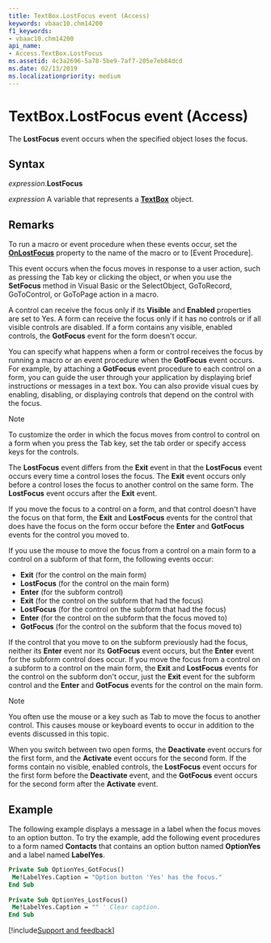 ```yaml
---
title: TextBox.LostFocus event (Access)
keywords: vbaac10.chm14200
f1_keywords:
- vbaac10.chm14200
api_name:
- Access.TextBox.LostFocus
ms.assetid: 4c3a2696-5a78-5be9-7af7-205e7eb84dcd
ms.date: 02/13/2019
ms.localizationpriority: medium
---
```



# TextBox.LostFocus event (Access)

The **LostFocus** event occurs when the specified object loses the focus.


## Syntax

_expression_.**LostFocus**

_expression_ A variable that represents a **[TextBox](Access.TextBox.md)** object.


## Remarks

To run a macro or event procedure when these events occur, set the **[OnLostFocus](access.TextBox.onlostfocus.md)** property to the name of the macro or to [Event Procedure].

This event occurs when the focus moves in response to a user action, such as pressing the Tab key or clicking the object, or when you use the **SetFocus** method in Visual Basic or the SelectObject, GoToRecord, GoToControl, or GoToPage action in a macro.

A control can receive the focus only if its **Visible** and **Enabled** properties are set to Yes. A form can receive the focus only if it has no controls or if all visible controls are disabled. If a form contains any visible, enabled controls, the **GotFocus** event for the form doesn't occur.

You can specify what happens when a form or control receives the focus by running a macro or an event procedure when the **GotFocus** event occurs. For example, by attaching a **GotFocus** event procedure to each control on a form, you can guide the user through your application by displaying brief instructions or messages in a text box. You can also provide visual cues by enabling, disabling, or displaying controls that depend on the control with the focus.

> [!NOTE] 
> To customize the order in which the focus moves from control to control on a form when you press the Tab key, set the tab order or specify access keys for the controls.

The **LostFocus** event differs from the **Exit** event in that the **LostFocus** event occurs every time a control loses the focus. The **Exit** event occurs only before a control loses the focus to another control on the same form. The **LostFocus** event occurs after the **Exit** event.

If you move the focus to a control on a form, and that control doesn't have the focus on that form, the **Exit** and **LostFocus** events for the control that does have the focus on the form occur before the **Enter** and **GotFocus** events for the control you moved to.

If you use the mouse to move the focus from a control on a main form to a control on a subform of that form, the following events occur:

- **Exit** (for the control on the main form)
- **LostFocus** (for the control on the main form)
- **Enter** (for the subform control)
- **Exit** (for the control on the subform that had the focus)
- **LostFocus** (for the control on the subform that had the focus)
- **Enter** (for the control on the subform that the focus moved to)
- **GotFocus** (for the control on the subform that the focus moved to)

If the control that you move to on the subform previously had the focus, neither its **Enter** event nor its **GotFocus** event occurs, but the **Enter** event for the subform control does occur. If you move the focus from a control on a subform to a control on the main form, the **Exit** and **LostFocus** events for the control on the subform don't occur, just the **Exit** event for the subform control and the **Enter** and **GotFocus** events for the control on the main form.

> [!NOTE] 
> You often use the mouse or a key such as Tab to move the focus to another control. This causes mouse or keyboard events to occur in addition to the events discussed in this topic.

When you switch between two open forms, the **Deactivate** event occurs for the first form, and the **Activate** event occurs for the second form. If the forms contain no visible, enabled controls, the **LostFocus** event occurs for the first form before the **Deactivate** event, and the **GotFocus** event occurs for the second form after the **Activate** event.


## Example

The following example displays a message in a label when the focus moves to an option button. To try the example, add the following event procedures to a form named **Contacts** that contains an option button named **OptionYes** and a label named **LabelYes**.

```vb
Private Sub OptionYes_GotFocus() 
 Me!LabelYes.Caption = "Option button 'Yes' has the focus." 
End Sub 
 
Private Sub OptionYes_LostFocus() 
 Me!LabelYes.Caption = "" ' Clear caption. 
End Sub
```




[!include[Support and feedback](~/includes/feedback-boilerplate.md)]
